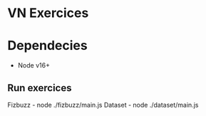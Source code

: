 # VN Exercices

# Dependecies
  - Node v16+

## Run exercices

Fizbuzz - node ./fizbuzz/main.js
Dataset - node ./dataset/main.js
